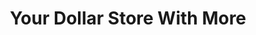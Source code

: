 ---
title: "Your Dollar Store With More"
url: /rocky-mountain-house/your-dollar-store-with-more/
shop: variety store
---